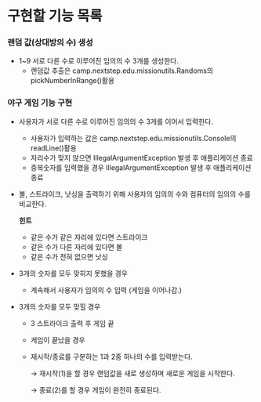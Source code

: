 # 구현할 기능 목록

### 랜덤 값(상대방의 수) 생성

- 1~9 서로 다른 수로 이루어진 임의의 수 3개를 생성한다.
  - 랜덤값 추출은 camp.nextstep.edu.missionutils.Randoms의 pickNumberInRange()활용

### 야구 게임 기능 구현

- 사용자가 서로 다른 수로 이루어진 임의의 수 3개를 이어서 입력한다.
  - 사용자가 입력하는 값은 camp.nextstep.edu.missionutils.Console의 readLine()활용
  - 자리수가 맞지 않으면 IllegalArgumentException 발생 후 애플리케이션 종료
  - 중복숫자를 입력했을 경우 IllegalArgumentException 발생 후 애플리케이션 종료
- 볼, 스트라이크, 낫싱을 출력하기 위해 사용자의 임의의 수와 컴퓨터의 임의의 수를 비교한다.

  **힌트**

    - 같은 수가 같은 자리에 있다면  스트라이크
    - 같은 수가 다른 자리에 있다면 볼
    - 같은 수가 전혀 없으면 낫싱
- 3개의 숫자를 모두 맞히지 못했을 경우
    - 계속해서 사용자가 임의의 수 입력 (게임을 이어나감.)
- 3개의 숫자를 모두 맞힐 경우
    - 3 스트라이크 출력 후 게임 끝
  - 게임이 끝났을 경우
  - 재시작/종료를 구분하는 1과 2중 하나의 수를 입력받는다.

    → 재시작(1)을 할 경우 랜덤값을 새로 생성하며 새로운 게임을 시작한다.

    → 종료(2)를 할 경우 게임이 완전히 종료된다.